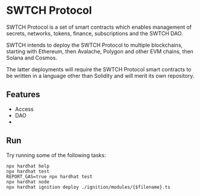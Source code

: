 # SWTCH Protocol

SWTCH Protocol is a set of smart contracts which enables management of secrets, networks, tokens, finance, subscriptions and the SWTCH DAO.

SWTCH intends to deploy the SWTCH Protocol to multiple blockchains, starting with Ethereum, then Avalache, Polygon and other EVM chains, then Solana and Cosmos.

The latter deployments will require the SWTCH Protocol smart contracts to be written in a language other than Solidity and will merit its own repository.

## Features
- Access
- DAO
- 

## Run
Try running some of the following tasks:

```shell
npx hardhat help
npx hardhat test
REPORT_GAS=true npx hardhat test
npx hardhat node
npx hardhat ignition deploy ./ignition/modules/{$filename}.ts
```
